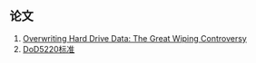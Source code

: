 ## 论文

1. [Overwriting Hard Drive Data: The Great Wiping Controversy](https://www.vidarholen.net/~vidar/overwriting_hard_drive_data.pdf)
2. [DoD5220标准]()
